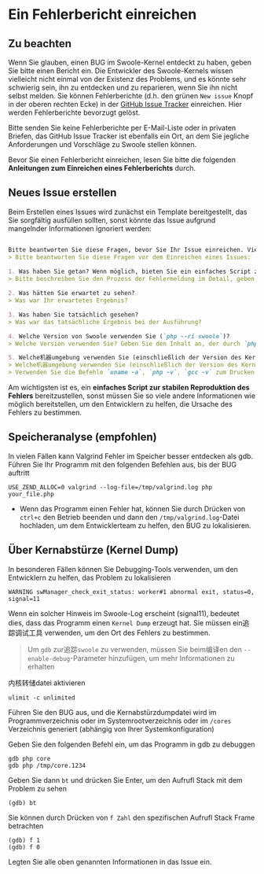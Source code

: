 # Ein Fehlerbericht einreichen

## Zu beachten

Wenn Sie glauben, einen BUG im Swoole-Kernel entdeckt zu haben, geben Sie bitte einen Bericht ein. Die Entwickler des Swoole-Kernels wissen vielleicht nicht einmal von der Existenz des Problems, und es könnte sehr schwierig sein, ihn zu entdecken und zu reparieren, wenn Sie ihn nicht selbst melden. Sie können Fehlerberichte (d.h. den grünen `New issue` Knopf in der oberen rechten Ecke) in der [GitHub Issue Tracker](https://github.com/swoole/swoole-src/issues) einreichen. Hier werden Fehlerberichte bevorzugt gelöst.

Bitte senden Sie keine Fehlerberichte per E-Mail-Liste oder in privaten Briefen, das GitHub Issue Tracker ist ebenfalls ein Ort, an dem Sie jegliche Anforderungen und Vorschläge zu Swoole stellen können.

Bevor Sie einen Fehlerbericht einreichen, lesen Sie bitte die folgenden **Anleitungen zum Einreichen eines Fehlerberichts** durch.

## Neues Issue erstellen

Beim Erstellen eines Issues wird zunächst ein Template bereitgestellt, das Sie sorgfältig ausfüllen sollten, sonst könnte das Issue aufgrund mangelnder Informationen ignoriert werden:

```markdown

Bitte beantworten Sie diese Fragen, bevor Sie Ihr Issue einreichen. Vielen Dank!
> Bitte beantworten Sie diese Fragen vor dem Einreichen eines Issues:
	
1. Was haben Sie getan? Wenn möglich, bieten Sie ein einfaches Script zur Reproduktion des Fehlers.
> Bitte beschreiben Sie den Prozess der Fehlermeldung im Detail, geben Sie relevante Code an und bieten Sie am besten ein einfaches Script, das den Fehler stabil reproduziert.

2. Was hätten Sie erwartet zu sehen?
> Was war Ihr erwartetes Ergebnis?

3. Was haben Sie tatsächlich gesehen?
> Was war das tatsächliche Ergebnis bei der Ausführung?

4. Welche Version von Swoole verwenden Sie (`php --ri swoole`)?
> Welche Version verwenden Sie? Geben Sie den Inhalt an, der durch `php --ri swoole` gedruckt wird	

5. Welche机器umgebung verwenden Sie (einschließlich der Version des Kernels, PHP und GCC)?
> Welche机器umgebung verwenden Sie (einschließlich der Version des Kernels, PHP und GCC Compilerversion)?	
> Verwenden Sie die Befehle `uname -a`, `php -v`, `gcc -v` zum Drucken

```

Am wichtigsten ist es, ein **einfaches Script zur stabilen Reproduktion des Fehlers** bereitzustellen, sonst müssen Sie so viele andere Informationen wie möglich bereitstellen, um den Entwicklern zu helfen, die Ursache des Fehlers zu bestimmen.

## Speicheranalyse (empfohlen)

In vielen Fällen kann Valgrind Fehler im Speicher besser entdecken als gdb. Führen Sie Ihr Programm mit den folgenden Befehlen aus, bis der BUG auftritt

```shell
USE_ZEND_ALLOC=0 valgrind --log-file=/tmp/valgrind.log php your_file.php
```

* Wenn das Programm einen Fehler hat, können Sie durch Drücken von `ctrl+c` den Betrieb beenden und dann den `/tmp/valgrind.log`-Datei hochladen, um dem Entwicklerteam zu helfen, den BUG zu lokalisieren.

## Über Kernabstürze (Kernel Dump)

In besonderen Fällen können Sie Debugging-Tools verwenden, um den Entwicklern zu helfen, das Problem zu lokalisieren

```shell
WARNING	swManager_check_exit_status: worker#1 abnormal exit, status=0, signal=11
```

Wenn ein solcher Hinweis im Swoole-Log erscheint (signal11), bedeutet dies, dass das Programm einen `Kernel Dump` erzeugt hat. Sie müssen ein追踪调试工具 verwenden, um den Ort des Fehlers zu bestimmen.

> Um `gdb` zur追踪`swoole` zu verwenden, müssen Sie beim编译en den `--enable-debug`-Parameter hinzufügen, um mehr Informationen zu erhalten

内核转储datei aktivieren
```shell
ulimit -c unlimited
```

Führen Sie den BUG aus, und die Kernabstürzdumpdatei wird im Programmverzeichnis oder im Systemrootverzeichnis oder im `/cores` Verzeichnis generiert (abhängig von Ihrer Systemkonfiguration)

Geben Sie den folgenden Befehl ein, um das Programm in gdb zu debuggen

```
gdb php core
gdb php /tmp/core.1234
```

Geben Sie dann `bt` und drücken Sie Enter, um den Aufrufl Stack mit dem Problem zu sehen
```
(gdb) bt
```

Sie können durch Drücken von `f Zahl` den spezifischen Aufrufl Stack Frame betrachten
```
(gdb) f 1
(gdb) f 0
```

Legten Sie alle oben genannten Informationen in das Issue ein.

